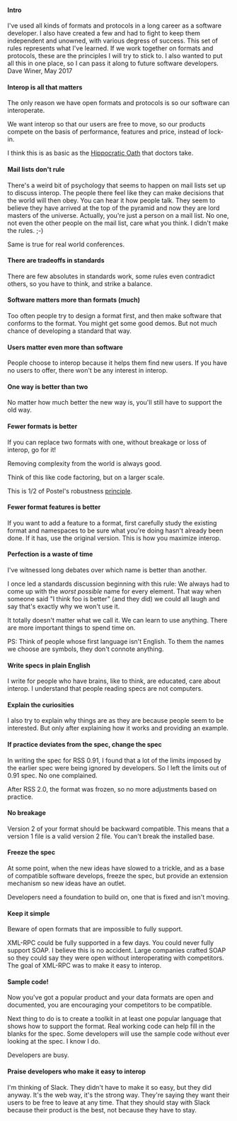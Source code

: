 #### IntroI've used all kinds of formats and protocols in a long career as a software developer. I also have created a few and had to fight to keep them independent and unowned, with various degress of success. This set of rules represents what I've learned. If we work together on formats and protocols, these are the principles I will try to stick to. I also wanted to put all this in one place, so I can pass it along to future software developers. Dave Winer, May 2017
#### Interop is all that mattersThe only reason we have open formats and protocols is so our software can interoperate. 
We want interop so that our users are free to move, so our products compete on the basis of performance, features and price, instead of lock-in. 
I think this is as basic as the <a href="https://en.wikipedia.org/wiki/Hippocratic_Oath">Hippocratic Oath</a> that doctors take. 
#### Mail lists don't ruleThere's a weird bit of psychology that seems to happen on mail lists set up to discuss interop. The people there feel like they can make decisions that the world will then obey. You can hear it how people talk. They seem to believe they have arrived at the top of the pyramid and now they are lord masters of the universe. Actually, you're just a person on a mail list. No one, not even the other people on the mail list, care what you think. I didn't make the rules. ;-)
Same is true for real world conferences. 
#### There are tradeoffs in standardsThere are few absolutes in standards work, some rules even contradict others, so you have to think, and strike a balance. 
#### Software matters more than formats (much)Too often people try to design a format first, and then make software that conforms to the format. You might get some good demos. But not much chance of developing a standard that way.
#### Users matter even more than softwarePeople choose to interop because it helps them find new users. If you have no users to offer, there won't be any interest in interop.
#### One way is better than twoNo matter how much better the new way is, you'll still have to support the old way. 
#### Fewer formats is betterIf you can replace two formats with one, without breakage or loss of interop, go for it!
Removing complexity from the world is always good. 
Think of this like code factoring, but on a larger scale.
This is 1/2 of Postel's robustness <a href="https://en.wikipedia.org/wiki/Robustness_principle">principle</a>.
#### Fewer format features is betterIf you want to add a feature to a format, first carefully study the existing format and namespaces to be sure what you're doing hasn't already been done. If it has, use the original version. This is how you maximize interop. 
#### Perfection is a waste of timeI've witnessed long debates over which name is better than another. 
I once led a standards discussion beginning with this rule: We always had to come up with the <i>worst possible</i> name for every element. That way when someone said "I think foo is better" (and they did) we could all laugh and say that's exactly why we won't use it. 
It totally doesn't matter what we call it. We can learn to use anything. There are more important things to spend time on. 
PS: Think of people whose first language isn't English. To them the names we choose are symbols, they don't connote anything. 
#### Write specs in plain EnglishI write for people who have brains, like to think, are educated, care about interop. I understand that people reading specs are not computers. 
#### Explain the curiositiesI also try to explain why things are as they are because people seem to be interested. But only after explaining how it works and providing an example. 
#### If practice deviates from the spec, change the specIn writing the spec for RSS 0.91, I found that a lot of the limits imposed by the earlier spec were being ignored by developers. So I left the limits out of 0.91 spec. No one complained. 
After RSS 2.0, the format was frozen, so no more adjustments based on practice.
#### No breakageVersion 2 of your format should be backward compatible. This means that a version 1 file is a valid version 2 file. You can't break the installed base. 
#### Freeze the specAt some point, when the new ideas have slowed to a trickle, and as a base of compatible software develops, freeze the spec, but provide an extension mechanism so new ideas have an outlet. 
Developers need a foundation to build on, one that is fixed and isn't moving.
#### Keep it simpleBeware of open formats that are impossible to fully support.
XML-RPC could be fully supported in a few days. You could never fully support SOAP. I believe this is no accident. Large companies crafted SOAP so they could say they were open without interoperating with competitors. The goal of XML-RPC was to make it easy to interop. 
#### Sample code!Now you've got a popular product and your data formats are open and documented, you are encouraging your competitors to be compatible. 
Next thing to do is to create a toolkit in at least one popular language that shows how to support the format. Real working code can help fill in the blanks for the spec. Some developers will use the sample code without ever looking at the spec. I know I do. 
Developers are busy. 
#### Praise developers who make it easy to interopI'm thinking of Slack. They didn't have to make it so easy, but they did anyway. It's the web way, it's the strong way. They're saying they want their users to be free to leave at any time. That they should stay with Slack because their product is the best, not because they have to stay.
